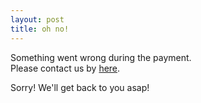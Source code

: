 ```yaml
---
layout: post
title: oh no!
---
```

Something went wrong during the payment.  
Please contact us by [here](mailto:%69%6e%66%6f%40%6c%65%6f%6e%64%75%73%74%61%72%2e%6e%6c).  
  
Sorry! We'll get back to you asap!